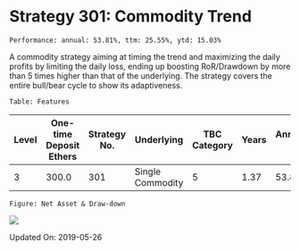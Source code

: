 
# Strategy 301: Commodity Trend

    Performance: annual: 53.81%, ttm: 25.55%, ytd: 15.03%

  
A commodity strategy aiming at timing the trend and maximizing the daily profits by limiting the daily loss, ending up boosting RoR/Drawdown by more than 5 times higher than that of  the underlying. The strategy covers the entire bull/bear cycle to show its adaptiveness.
    

    Table: Features

| Level | One-time Deposit Ethers | Strategy No. | Underlying | TBC Category | Years | Annualized RoR | Largest Drawdown | R/D | Sharpe Ratio | TTM | YTD |
|-------|-------------------------|--------------|-----------------------|-----------------|--------------|----------------|------------------|-----|--------------|--------|-------|
|3|300.0|301|Single Commodity|5|1.37|53.81%|-11.03%|4.88|2.26|25.55%|15.03%|

    Figure: Net Asset & Draw-down

![](/home/lecoffeeprince/workspace_scala/StrategyDailyUpdate/marketing//imgs/Strategy_301_Commodity_Trend.png)

Updated On: 2019-05-26
    